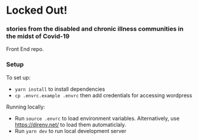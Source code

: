 # Locked Out!

### stories from the disabled and chronic illness communities in the midst of Covid-19

Front End repo.

### Setup

To set up:

- `yarn install` to install dependencies
- `cp .envrc.example .envrc` then add credentials for accessing wordpress

Running locally:

- Run `source .envrc` to load environment variables. Alternatively, use https://direnv.net/ to load them automaticlaly.
- Run `yarn dev` to run local development server
